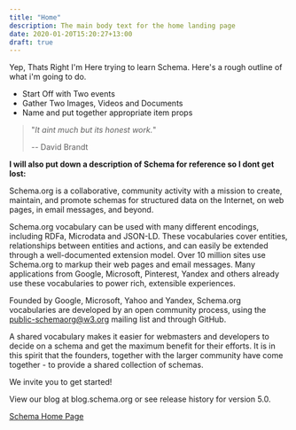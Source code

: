 ```yaml
---
title: "Home"
description: The main body text for the home landing page
date: 2020-01-20T15:20:27+13:00
draft: true
---
```


Yep, Thats Right I'm Here trying to learn Schema. Here's a rough outline of what i'm going to do.

* Start Off with Two events
* Gather Two Images, Videos and Documents
* Name and put together appropriate item props

> "*It aint much but its honest work.*"
>
> -- David Brandt


**I will also put down a description of Schema for reference so I dont get lost:**

Schema.org is a collaborative, community activity with a mission to create, maintain, and promote schemas for structured data on the Internet, on web pages, in email messages, and beyond.

Schema.org vocabulary can be used with many different encodings, including RDFa, Microdata and JSON-LD. These vocabularies cover entities, relationships between entities and actions, and can easily be extended through a well-documented extension model. Over 10 million sites use Schema.org to markup their web pages and email messages. Many applications from Google, Microsoft, Pinterest, Yandex and others already use these vocabularies to power rich, extensible experiences.

Founded by Google, Microsoft, Yahoo and Yandex, Schema.org vocabularies are developed by an open community process, using the public-schemaorg@w3.org mailing list and through GitHub.

A shared vocabulary makes it easier for webmasters and developers to decide on a schema and get the maximum benefit for their efforts. It is in this spirit that the founders, together with the larger community have come together - to provide a shared collection of schemas.

We invite you to get started!

View our blog at blog.schema.org or see release history for version 5.0.


[Schema Home Page](http://schema.org/)
